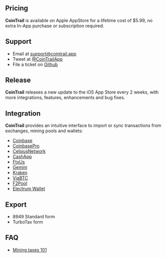 ## Pricing

**CoinTrail** is available on Apple AppStore for a lifetime cost of $5.99, no extra In-App purchase or subscription required.

## Support

- Email at [support@cointrail.app](mailto:support@cointrail.app)
- Tweet at [@CoinTrailApp](http://twitter.com/CoinTrailApp)
- File a ticket on [Github](https://github.com/CoinTrailApp/TaxCalculator)

## Release

**CoinTrail** releases a new update to the iOS App Store every 2 weeks, with more integrations, features, enhancements and bug fixes.

## Integration

**CoinTrail** provides an intuitive interface to import or sync transactions from exchanges, mining pools and wallets:

- [Coinbase](https://www.coinbase.com)
- [CoinbasePro](https://pro.coinbase.com)
- [CelsiusNetwork](https://celsius.network)
- [CashApp](https://cash.app)
- [FtxUs](https://ftx.us)
- [Gemini](https://www.gemini.com)
- [Kraken](https://www.kraken.com)
- [ViaBTC](https://www.viabtc.com)
- [F2Pool](https://www.f2pool.com)
- [Electrum Wallet](https://electrum.org)

## Export

- 8949 Standard form
- TurboTax form

## FAQ

- [Mining taxes 101](/howto/bitcoin-mining-tax.html)
